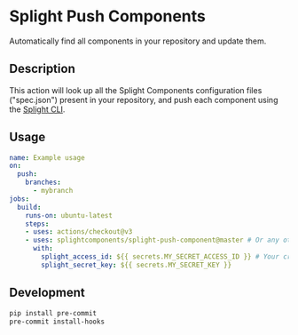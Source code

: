 # Splight Push Components

Automatically find all components in your repository and update them.

## Description

This action will look up all the Splight Components configuration files ("spec.json") present in your repository, and push each component using the [Splight CLI](https://pypi.org/project/splight-cli/).

## Usage

```yml
name: Example usage
on:
  push:
    branches:
      - mybranch
jobs:
  build:
    runs-on: ubuntu-latest
    steps:
    - uses: actions/checkout@v3
    - uses: splightcomponents/splight-push-component@master # Or any other branch/tag
      with:
        splight_access_id: ${{ secrets.MY_SECRET_ACCESS_ID }} # Your credentials as action secrets
        splight_secret_key: ${{ secrets.MY_SECRET_KEY }}
```

## Development
```bash
pip install pre-commit
pre-commit install-hooks
```


